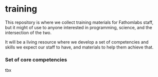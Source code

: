 # training

This repository is where we collect training materials for Fathomlabs staff, but it might of use to anyone interested in programming, science, and the intersection of the two.

It will be a living resource where we develop a set of competencies and skills we expect our staff to have, and materials to help them achieve that.

### Set of core competencies

tbx
